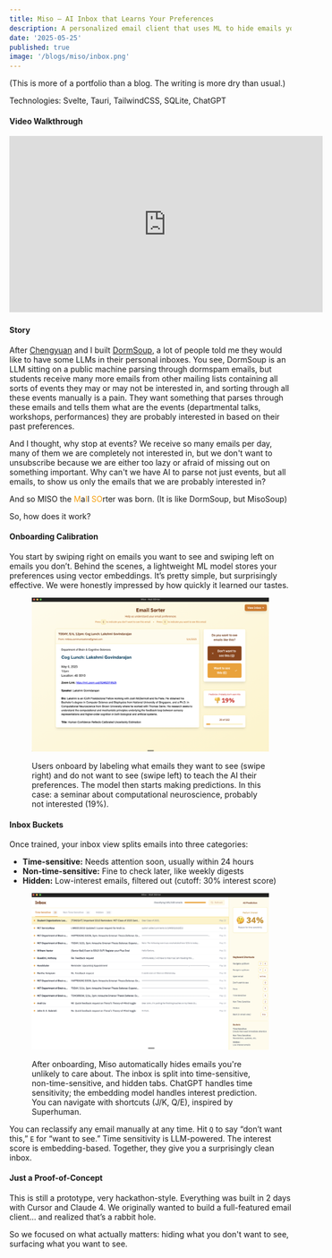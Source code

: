 ```yaml
---
title: Miso — AI Inbox that Learns Your Preferences
description: A personalized email client that uses ML to hide emails you are not interested in. Miso soup, anyone?
date: '2025-05-25'
published: true
image: '/blogs/miso/inbox.png'
---
```


<aside>
(This is more of a portfolio than a blog. The writing is more dry than usual.)
</aside>

Technologies: Svelte, Tauri, TailwindCSS, SQLite, ChatGPT

#### Video Walkthrough

<div class="flex justify-center">
<iframe width="560" height="315" src="https://www.youtube.com/embed/Y9ss-FurtBc?si=orC9JTkeyxB8bbgX" title="YouTube video player" frameborder="0" allow="accelerometer; autoplay; clipboard-write; encrypted-media; gyroscope; picture-in-picture; web-share" referrerpolicy="strict-origin-when-cross-origin" allowfullscreen></iframe>
</div>

#### Story

After [Chengyuan](https://danglingpointer.fun/about) and I built [DormSoup](/blogs/dormsoup), a lot of people told me they would like to have some LLMs in their personal inboxes. You see, DormSoup is an LLM sitting on a public machine parsing through dormspam emails, but students receive many more emails from other mailing lists containing all sorts of events they may or may not be interested in, and sorting through all these events manually is a pain. They want something that parses through these emails and tells them what are the events (departmental talks, workshops, performances) they are probably interested in based on their past preferences.

And I thought, why stop at events? We receive so many emails per day, many of them we are completely not interested in, but we don't want to unsubscribe because we are either too lazy or afraid of missing out on something important. Why can't we have AI to parse not just events, but all emails, to show us only the emails that we are probably interested in?

And so MISO the <span style="color: #f59e0b;">M</span>a<span style="color: #f59e0b;">I</span>l <span style="color: #f59e0b;">S</span><span style="color: #f59e0b;">O</span>rter was born. (It is like DormSoup, but MisoSoup)

So, how does it work?

#### Onboarding Calibration

You start by swiping right on emails you want to see and swiping left on emails you don’t. Behind the scenes, a lightweight ML model stores your preferences using vector embeddings. It’s pretty simple, but surprisingly effective. We were honestly impressed by how quickly it learned our tastes.

<figure>

![Onboarding View](/blogs/miso/sorter.png)

<figcaption>
Users onboard by labeling what emails they want to see (swipe right) and do not want to see (swipe left) to teach the AI their preferences. The model then starts making predictions. In this case: a seminar about computational neuroscience, probably not interested (19%).
</figcaption>
</figure>

#### Inbox Buckets

Once trained, your inbox view splits emails into three categories:

- **Time-sensitive:** Needs attention soon, usually within 24 hours
- **Non-time-sensitive:** Fine to check later, like weekly digests
- **Hidden:** Low-interest emails, filtered out (cutoff: 30% interest score)

<figure>

![Inbox View](/blogs/miso/inbox.png)

<figcaption>
After onboarding, Miso automatically hides emails you're unlikely to care about. The inbox is split into time-sensitive, non-time-sensitive, and hidden tabs. ChatGPT handles time sensitivity; the embedding model handles interest prediction. You can navigate with shortcuts (J/K, Q/E), inspired by Superhuman.
</figcaption>
</figure>

You can reclassify any email manually at any time. Hit `Q` to say “don’t want this,” `E` for “want to see.” Time sensitivity is LLM-powered. The interest score is embedding-based. Together, they give you a surprisingly clean inbox.

#### Just a Proof-of-Concept

This is still a prototype, very hackathon-style. Everything was built in 2 days with Cursor and Claude 4. We originally wanted to build a full-featured email client… and realized that’s a rabbit hole.

So we focused on what actually matters: hiding what you don't want to see, surfacing what you want to see.
